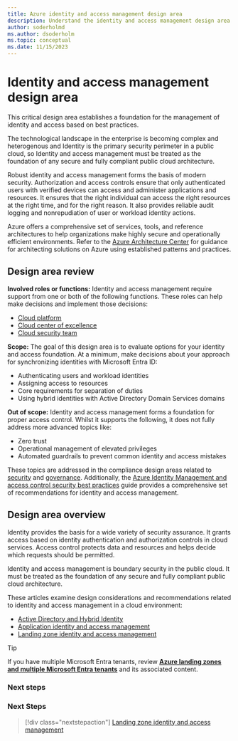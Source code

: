 ```yaml
---
title: Azure identity and access management design area
description: Understand the identity and access management design area as part of the Azure landing zone design areas.
author: soderholmd
ms.author: dsoderholm 
ms.topic: conceptual
ms.date: 11/15/2023
---
```


# Identity and access management design area

This critical design area establishes a foundation for the management of identity and access based on best practices.

The technological landscape in the enterprise is becoming complex and heterogenous and Identity is the primary security perimeter in a public cloud, so Identity and access management must be treated as the foundation of any secure and fully compliant public cloud architecture.

Robust identity and access management forms the basis of modern security. Authorization and access controls ensure that only authenticated users with verified devices can access and administer applications and resources. It ensures that the right individual can access the right resources at the right time, and for the right reason. It also provides reliable audit logging and nonrepudiation of user or workload identity actions.

Azure offers a comprehensive set of services, tools, and reference architectures to help organizations make highly secure and operationally efficient environments. Refer to the [Azure Architecture Center](/azure/architecture/) for guidance for architecting solutions on Azure using established patterns and practices.

## Design area review

**Involved roles or functions:** Identity and access management require support from one or both of the following functions. These roles can help make decisions and implement those decisions:

- [Cloud platform](../../../organize/cloud-platform.md)
- [Cloud center of excellence](../../../organize/cloud-center-of-excellence.md)
- [Cloud security team](../../../organize/cloud-security.md)

**Scope:** The goal of this design area is to evaluate options for your identity and access foundation. At a minimum, make decisions about your approach for synchronizing identities with Microsoft Entra ID:

- Authenticating users and workload identities
- Assigning access to resources
- Core requirements for separation of duties
- Using hybrid identities with Active Directory Domain Services domains

**Out of scope:** Identity and access management forms a foundation for proper access control. Whilst it supports the following, it does not fully address more advanced topics like:

- Zero trust
- Operational management of elevated privileges
- Automated guardrails to prevent common identity and access mistakes

These topics are addressed in the compliance design areas related to [security](./security.md) and [governance](./governance.md). Additionally, the [Azure Identity Management and access control security best practices](/azure/security/fundamentals/identity-management-best-practices) guide provides a comprehensive set of recommendations for identity and access management.

## Design area overview

Identity provides the basis for a wide variety of security assurance. It grants access based on identity authentication and authorization controls in cloud services. Access control protects data and resources and helps decide which requests should be permitted.

Identity and access management is boundary security in the public cloud. It must be treated as the foundation of any secure and fully compliant public cloud architecture.

These articles examine design considerations and recommendations related to identity and access management in a cloud environment:

- [Active Directory and Hybrid Identity](identity-access-active-directory-hybrid-identity.md)
- [Application identity and access management](identity-access-application-access.md)
- [Landing zone identity and access management](identity-access-landing-zones.md)

> [!TIP]
> If you have multiple Microsoft Entra tenants, review [**Azure landing zones and multiple Microsoft Entra tenants**](multi-tenant/overview.md) and its associated content.

### Next steps

### Next Steps
>
> [!div class="nextstepaction"]
> [Landing zone identity and access management](identity-access-landing-zones.md)
>
